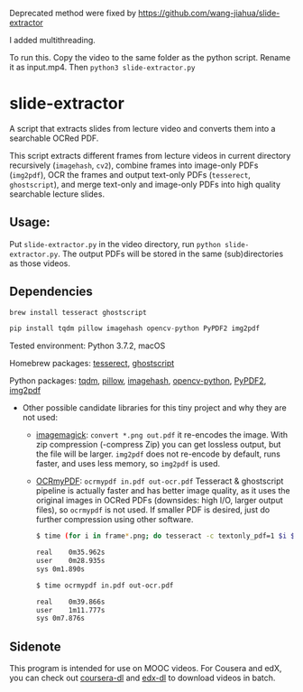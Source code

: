 Deprecated method were fixed by https://github.com/wang-jiahua/slide-extractor

I added multithreading.

To run this. Copy the video to the same folder as the python script. Rename it as input.mp4. Then `python3 slide-extractor.py`



# slide-extractor

A script that extracts slides from lecture video and converts them into a searchable OCRed PDF.

This script extracts different frames from lecture videos in current directory recursively (`imagehash`, `cv2`), combine frames into image-only PDFs (`img2pdf`), OCR the frames and output text-only PDFs (`tesserect`, `ghostscript`), and merge text-only and image-only PDFs into high quality searchable lecture slides.



## Usage:

Put `slide-extractor.py` in the video directory, run `python slide-extractor.py`. The output PDFs will be stored in the same (sub)directories as those videos.



## Dependencies

```bash
brew install tesseract ghostscript
```

```python
pip install tqdm pillow imagehash opencv-python PyPDF2 img2pdf
```

Tested environment: Python 3.7.2, macOS

Homebrew packages: [tesserect](https://github.com/tesseract-ocr/tesseract), [ghostscript](https://www.ghostscript.com)

Python packages: [tqdm](https://tqdm.github.io), [pillow](https://pillow.readthedocs.io/en/stable/), [imagehash](https://github.com/JohannesBuchner/imagehash), [opencv-python](https://github.com/skvark/opencv-python), [PyPDF2](https://pythonhosted.org/PyPDF2/), [img2pdf](https://gitlab.mister-muffin.de/josch/img2pdf)

- Other possible candidate libraries for this tiny project and why they are not used:

  - [imagemagick](https://www.imagemagick.org): `convert *.png out.pdf`
    it re-encodes the image. With zip compression (-compress Zip) you can get lossless output, but the file will be larger. `img2pdf` does not re-encode by default, runs faster, and uses less memory, so `img2pdf` is used.

  - [OCRmyPDF](https://github.com/jbarlow83/OCRmyPDF): `ocrmypdf in.pdf out-ocr.pdf`
    Tesseract & ghostscript pipeline is actually faster and has better image quality, as it uses the original images in OCRed PDFs (downsides: high I/O, larger output files), so `ocrmypdf` is not used. If smaller PDF is desired, just do further compression using other software.

    ```bash
    $ time (for i in frame*.png; do tesseract -c textonly_pdf=1 $i $i pdf; done; gs -dNOPAUSE -sDEVICE=pdfwrite -sOUTPUTFILE=combine-text.pdf -dBATCH frame*.pdf; python merge.py;)
    
    real	0m35.962s
    user	0m28.935s
    sys	0m1.890s
    
    $ time ocrmypdf in.pdf out-ocr.pdf
    
    real	0m39.866s
    user	1m11.777s
    sys	0m7.876s
    ```



## Sidenote

This program is intended for use on MOOC videos. For Cousera and edX, you can check out [coursera-dl](https://github.com/coursera-dl/coursera-dl) and [edx-dl](https://github.com/coursera-dl/edx-dl) to download videos in batch.
